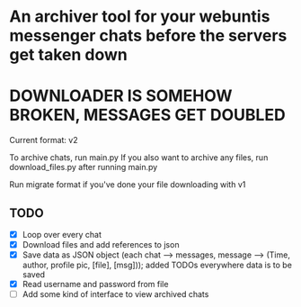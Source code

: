 # An archiver tool for your webuntis messenger chats before the servers get taken down

# DOWNLOADER IS SOMEHOW BROKEN, MESSAGES GET DOUBLED

Current format: v2

To archive chats, run main.py
If you also want to archive any files, run download_files.py after running main.py

Run migrate format if you've done your file downloading with v1

## TODO
- [x] Loop over every chat
- [x] Download files and add references to json
- [x] Save data as JSON object (each chat --> messages, message --> (Time, author, profile pic, [file], [msg])); added TODOs everywhere data is to be saved
- [x] Read username and password from file
- [ ] Add some kind of interface to view archived chats
